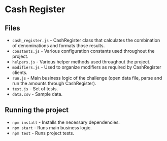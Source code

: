 # Cash Register

## Files

- `cash_register.js` - CashRegister class that calculates the combination of denominations and formats those results.
- `constants.js` - Various configuration constants used throughout the project.
- `helpers.js` - Various helper methods used throughout the project.
- `modifiers.js` - Used to organize modifiers as required by CashRegister clients.
- `run.js` - Main business logic of the challenge (open data file, parse and run the amounts through CashRegister).
- `test.js` - Set of tests.
- `data.csv` - Sample data.

## Running the project

- `npm install` - Installs the necessary dependencies.
- `npm start` - Runs main business logic.
- `npm test` - Runs project tests.
